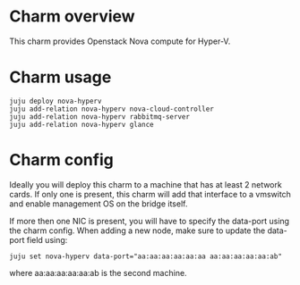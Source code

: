 Charm overview
==============

This charm provides Openstack Nova compute for Hyper-V.

Charm usage
===========

    juju deploy nova-hyperv
    juju add-relation nova-hyperv nova-cloud-controller
    juju add-relation nova-hyperv rabbitmq-server
	juju add-relation nova-hyperv glance

Charm config
============

Ideally you will deploy this charm to a machine that has at least 2 network cards. If only one is present, this charm will add that interface to a vmswitch and enable management OS on the bridge itself.

If more then one NIC is present, you will have to specify the data-port using the charm config. When adding a new node, make sure to update the data-port field using:

	juju set nova-hyperv data-port="aa:aa:aa:aa:aa:aa aa:aa:aa:aa:aa:ab"

where aa:aa:aa:aa:aa:ab is the second machine.
